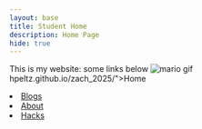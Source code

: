 ```yaml
---
layout: base
title: Student Home 
description: Home Page
hide: true
---
```


This is my website: some links below
<img src="https://media.tenor.com/xKJ0blGgIlQAAAAM/dance-happy.gif" alt="mario gif">
hpeltz.github.io/zach_2025/">Home</a></li>
  <li><a href="https://zachpeltz.github.io/zach_2025/blogs/">Blogs</a></li>
  <li><a href="https://zachpeltz.github.io/zach_2025/about/">About</a></li>
  <li><a href="https://zachpeltz.github.io/zach_2025/devops/hacks">Hacks</a></li>
</ul>

